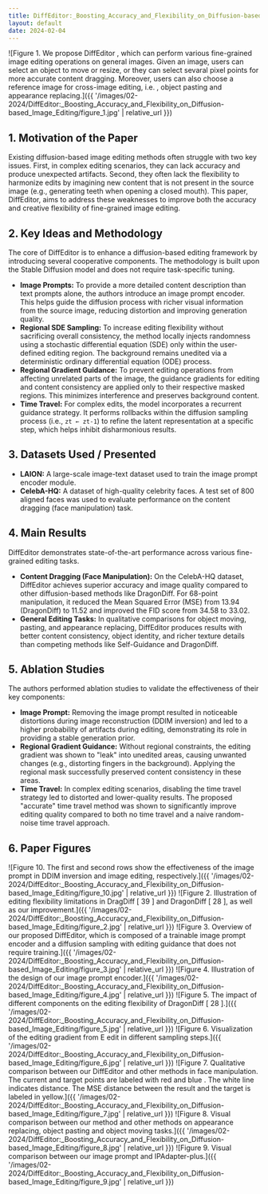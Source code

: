 ```yaml
---
title: DiffEditor:_Boosting_Accuracy_and_Flexibility_on_Diffusion-based_Image_Editing
layout: default
date: 2024-02-04
---
```

![Figure 1. We propose DiffEditor , which can perform various fine-grained image editing operations on general images. Given an image, users can select an object to move or resize, or they can select sevaral pixel points for more accurate content dragging. Moreover, users can also choose a reference image for cross-image editing, i.e. , object pasting and appearance replacing.]({{ '/images/02-2024/DiffEditor:_Boosting_Accuracy_and_Flexibility_on_Diffusion-based_Image_Editing/figure_1.jpg' | relative_url }})
## 1. Motivation of the Paper
Existing diffusion-based image editing methods often struggle with two key issues. First, in complex editing scenarios, they can lack accuracy and produce unexpected artifacts. Second, they often lack the flexibility to harmonize edits by imagining new content that is not present in the source image (e.g., generating teeth when opening a closed mouth). This paper, DiffEditor, aims to address these weaknesses to improve both the accuracy and creative flexibility of fine-grained image editing.

## 2. Key Ideas and Methodology
The core of DiffEditor is to enhance a diffusion-based editing framework by introducing several cooperative components. The methodology is built upon the Stable Diffusion model and does not require task-specific tuning.
-   **Image Prompts:** To provide a more detailed content description than text prompts alone, the authors introduce an image prompt encoder. This helps guide the diffusion process with richer visual information from the source image, reducing distortion and improving generation quality.
-   **Regional SDE Sampling:** To increase editing flexibility without sacrificing overall consistency, the method locally injects randomness using a stochastic differential equation (SDE) only within the user-defined editing region. The background remains unedited via a deterministic ordinary differential equation (ODE) process.
-   **Regional Gradient Guidance:** To prevent editing operations from affecting unrelated parts of the image, the guidance gradients for editing and content consistency are applied only to their respective masked regions. This minimizes interference and preserves background content.
-   **Time Travel:** For complex edits, the model incorporates a recurrent guidance strategy. It performs rollbacks within the diffusion sampling process (i.e., `zt ← zt-1`) to refine the latent representation at a specific step, which helps inhibit disharmonious results.

## 3. Datasets Used / Presented
-   **LAION:** A large-scale image-text dataset used to train the image prompt encoder module.
-   **CelebA-HQ:** A dataset of high-quality celebrity faces. A test set of 800 aligned faces was used to evaluate performance on the content dragging (face manipulation) task.

## 4. Main Results
DiffEditor demonstrates state-of-the-art performance across various fine-grained editing tasks.
-   **Content Dragging (Face Manipulation):** On the CelebA-HQ dataset, DiffEditor achieves superior accuracy and image quality compared to other diffusion-based methods like DragonDiff. For 68-point manipulation, it reduced the Mean Squared Error (MSE) from 13.94 (DragonDiff) to 11.52 and improved the FID score from 34.58 to 33.02.
-   **General Editing Tasks:** In qualitative comparisons for object moving, pasting, and appearance replacing, DiffEditor produces results with better content consistency, object identity, and richer texture details than competing methods like Self-Guidance and DragonDiff.

## 5. Ablation Studies
The authors performed ablation studies to validate the effectiveness of their key components:
-   **Image Prompt:** Removing the image prompt resulted in noticeable distortions during image reconstruction (DDIM inversion) and led to a higher probability of artifacts during editing, demonstrating its role in providing a stable generation prior.
-   **Regional Gradient Guidance:** Without regional constraints, the editing gradient was shown to "leak" into unedited areas, causing unwanted changes (e.g., distorting fingers in the background). Applying the regional mask successfully preserved content consistency in these areas.
-   **Time Travel:** In complex editing scenarios, disabling the time travel strategy led to distorted and lower-quality results. The proposed "accurate" time travel method was shown to significantly improve editing quality compared to both no time travel and a naive random-noise time travel approach.

## 6. Paper Figures
![Figure 10. The first and second rows show the effectiveness of the image prompt in DDIM inversion and image editing, respectively.]({{ '/images/02-2024/DiffEditor:_Boosting_Accuracy_and_Flexibility_on_Diffusion-based_Image_Editing/figure_10.jpg' | relative_url }})
![Figure 2. Illustration of editing flexibility limitations in DragDiff [ 39 ] and DragonDiff [ 28 ], as well as our improvement.]({{ '/images/02-2024/DiffEditor:_Boosting_Accuracy_and_Flexibility_on_Diffusion-based_Image_Editing/figure_2.jpg' | relative_url }})
![Figure 3. Overview of our proposed DiffEditor, which is composed of a trainable image prompt encoder and a diffusion sampling with editing guidance that does not require training.]({{ '/images/02-2024/DiffEditor:_Boosting_Accuracy_and_Flexibility_on_Diffusion-based_Image_Editing/figure_3.jpg' | relative_url }})
![Figure 4. Illustration of the design of our image prompt encoder.]({{ '/images/02-2024/DiffEditor:_Boosting_Accuracy_and_Flexibility_on_Diffusion-based_Image_Editing/figure_4.jpg' | relative_url }})
![Figure 5. The impact of different components on the editing flexibility of DragonDiff [ 28 ].]({{ '/images/02-2024/DiffEditor:_Boosting_Accuracy_and_Flexibility_on_Diffusion-based_Image_Editing/figure_5.jpg' | relative_url }})
![Figure 6. Visualization of the editing gradient from E edit in different sampling steps.]({{ '/images/02-2024/DiffEditor:_Boosting_Accuracy_and_Flexibility_on_Diffusion-based_Image_Editing/figure_6.jpg' | relative_url }})
![Figure 7. Qualitative comparison between our DiffEditor and other methods in face manipulation. The current and target points are labeled with red and blue . The white line indicates distance. The MSE distance between the result and the target is labeled in yellow.]({{ '/images/02-2024/DiffEditor:_Boosting_Accuracy_and_Flexibility_on_Diffusion-based_Image_Editing/figure_7.jpg' | relative_url }})
![Figure 8. Visual comparison between our method and other methods on appearance replacing, object pasting and object moving tasks.]({{ '/images/02-2024/DiffEditor:_Boosting_Accuracy_and_Flexibility_on_Diffusion-based_Image_Editing/figure_8.jpg' | relative_url }})
![Figure 9. Visual comparison between our image prompt and IPAdapter-plus.]({{ '/images/02-2024/DiffEditor:_Boosting_Accuracy_and_Flexibility_on_Diffusion-based_Image_Editing/figure_9.jpg' | relative_url }})
